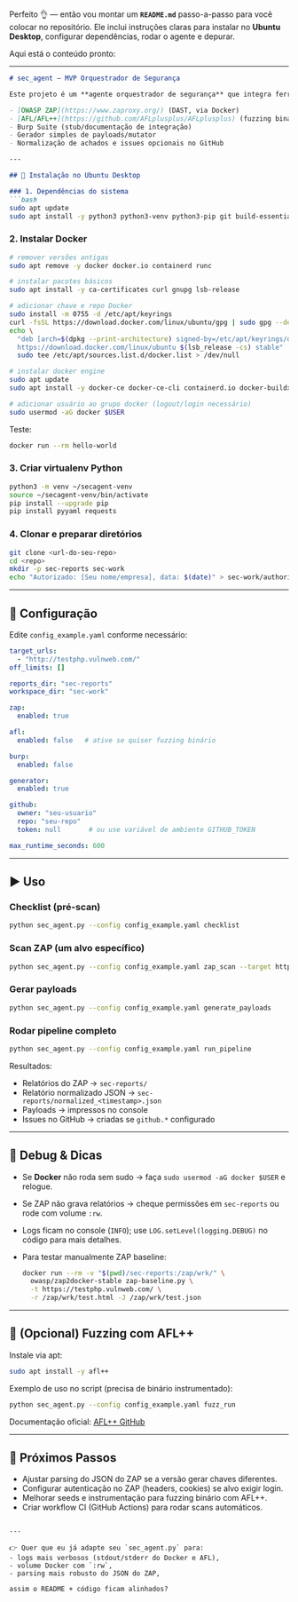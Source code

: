 Perfeito 👌 — então vou montar um **`README.md`** passo-a-passo para você colocar no repositório. Ele inclui instruções claras para instalar no **Ubuntu Desktop**, configurar dependências, rodar o agente e depurar.

Aqui está o conteúdo pronto:

---

````markdown
# sec_agent — MVP Orquestrador de Segurança

Este projeto é um **agente orquestrador de segurança** que integra ferramentas como:

- [OWASP ZAP](https://www.zaproxy.org/) (DAST, via Docker)
- [AFL/AFL++](https://github.com/AFLplusplus/AFLplusplus) (fuzzing binário)
- Burp Suite (stub/documentação de integração)
- Gerador simples de payloads/mutator
- Normalização de achados e issues opcionais no GitHub

---

## 🚀 Instalação no Ubuntu Desktop

### 1. Dependências do sistema
```bash
sudo apt update
sudo apt install -y python3 python3-venv python3-pip git build-essential curl
````

### 2. Instalar Docker

```bash
# remover versões antigas
sudo apt remove -y docker docker.io containerd runc

# instalar pacotes básicos
sudo apt install -y ca-certificates curl gnupg lsb-release

# adicionar chave e repo Docker
sudo install -m 0755 -d /etc/apt/keyrings
curl -fsSL https://download.docker.com/linux/ubuntu/gpg | sudo gpg --dearmor -o /etc/apt/keyrings/docker.gpg
echo \
  "deb [arch=$(dpkg --print-architecture) signed-by=/etc/apt/keyrings/docker.gpg] \
  https://download.docker.com/linux/ubuntu $(lsb_release -cs) stable" | \
  sudo tee /etc/apt/sources.list.d/docker.list > /dev/null

# instalar docker engine
sudo apt update
sudo apt install -y docker-ce docker-ce-cli containerd.io docker-buildx-plugin docker-compose-plugin

# adicionar usuário ao grupo docker (logout/login necessário)
sudo usermod -aG docker $USER
```

Teste:

```bash
docker run --rm hello-world
```

### 3. Criar virtualenv Python

```bash
python3 -m venv ~/secagent-venv
source ~/secagent-venv/bin/activate
pip install --upgrade pip
pip install pyyaml requests
```

### 4. Clonar e preparar diretórios

```bash
git clone <url-do-seu-repo>
cd <repo>
mkdir -p sec-reports sec-work
echo "Autorizado: [Seu nome/empresa], data: $(date)" > sec-work/authorization.txt
```

---

## 🔧 Configuração

Edite `config_example.yaml` conforme necessário:

```yaml
target_urls:
  - "http://testphp.vulnweb.com/"
off_limits: []

reports_dir: "sec-reports"
workspace_dir: "sec-work"

zap:
  enabled: true

afl:
  enabled: false   # ative se quiser fuzzing binário

burp:
  enabled: false

generator:
  enabled: true

github:
  owner: "seu-usuario"
  repo: "seu-repo"
  token: null       # ou use variável de ambiente GITHUB_TOKEN

max_runtime_seconds: 600
```

---

## ▶️ Uso

### Checklist (pré-scan)

```bash
python sec_agent.py --config config_example.yaml checklist
```

### Scan ZAP (um alvo específico)

```bash
python sec_agent.py --config config_example.yaml zap_scan --target https://testphp.vulnweb.com/
```

### Gerar payloads

```bash
python sec_agent.py --config config_example.yaml generate_payloads
```

### Rodar pipeline completo

```bash
python sec_agent.py --config config_example.yaml run_pipeline
```

Resultados:

* Relatórios do ZAP → `sec-reports/`
* Relatório normalizado JSON → `sec-reports/normalized_<timestamp>.json`
* Payloads → impressos no console
* Issues no GitHub → criadas se `github.*` configurado

---

## 🐛 Debug & Dicas

* Se **Docker** não roda sem sudo → faça `sudo usermod -aG docker $USER` e relogue.
* Se ZAP não grava relatórios → cheque permissões em `sec-reports` ou rode com volume `:rw`.
* Logs ficam no console (`INFO`); use `LOG.setLevel(logging.DEBUG)` no código para mais detalhes.
* Para testar manualmente ZAP baseline:

  ```bash
  docker run --rm -v "$(pwd)/sec-reports:/zap/wrk/" \
    owasp/zap2docker-stable zap-baseline.py \
    -t https://testphp.vulnweb.com/ \
    -r /zap/wrk/test.html -J /zap/wrk/test.json
  ```

---

## 🔬 (Opcional) Fuzzing com AFL++

Instale via apt:

```bash
sudo apt install -y afl++
```

Exemplo de uso no script (precisa de binário instrumentado):

```bash
python sec_agent.py --config config_example.yaml fuzz_run
```

Documentação oficial: [AFL++ GitHub](https://github.com/AFLplusplus/AFLplusplus)

---

## 📌 Próximos Passos

* Ajustar parsing do JSON do ZAP se a versão gerar chaves diferentes.
* Configurar autenticação no ZAP (headers, cookies) se alvo exigir login.
* Melhorar seeds e instrumentação para fuzzing binário com AFL++.
* Criar workflow CI (GitHub Actions) para rodar scans automáticos.

```

---

👉 Quer que eu já adapte seu `sec_agent.py` para:
- logs mais verbosos (stdout/stderr do Docker e AFL),
- volume Docker com `:rw`,
- parsing mais robusto do JSON do ZAP,  

assim o README + código ficam alinhados?
```
